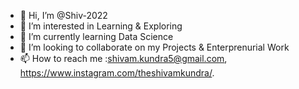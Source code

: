 - 👋 Hi, I’m @Shiv-2022
- 👀 I’m interested in Learning & Exploring
- 🌱 I’m currently learning Data Science
- 💞️ I’m looking to collaborate on my Projects & Enterprenurial Work
- 📫 How to reach me :shivam.kundra5@gmail.com, https://www.instagram.com/theshivamkundra/.

<!---
Shiv-2022/Shiv-2022 is a ✨ special ✨ repository because its `README.md` (this file) appears on your GitHub profile.
You can click the Preview link to take a look at your changes.
--->
